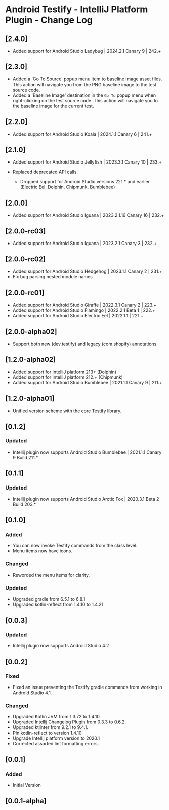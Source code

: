 # Android Testify - IntelliJ Platform Plugin - Change Log

## [2.4.0]

  - Added support for Android Studio Ladybug | 2024.2.1 Canary 9 | 242.+

## [2.3.0]

  - Added a 'Go To Source' popup menu item to baseline image asset files. This action will navigate you from the PNG baseline image to the test source code.
  - Added a 'Baseline Image' destination in the `Go To` popup menu when right-clicking on the test source code. This action will navigate you to the baseline image for the current test.

## [2.2.0]

  - Added support for Android Studio Koala | 2024.1.1 Canary 6 | 241.+

## [2.1.0]

  - Added support for Android Studio Jellyfish | 2023.3.1 Canary 10 | 233.+
  - Replaced deprecated API calls.
  
    - Dropped support for Android Studio versions 221.* and earlier (Electric Eel, Dolphin, Chipmunk, Bumblebee)

## [2.0.0]

- Added support for Android Studio Iguana | 2023.2.1.16 Canary 16 | 232.+

## [2.0.0-rc03]

- Added support for Android Studio Iguana | 2023.2.1 Canary 3 | 232.+

## [2.0.0-rc02]

- Added support for Android Studio Hedgehog | 2023.1.1 Canary 2 | 231.+
- Fix bug parsing nested module names


## [2.0.0-rc01]

- Added support for Android Studio Giraffe | 2022.3.1 Canary 2 | 223.+
- Added support for Android Studio Flamingo | 2022.2.1 Beta 1 | 222.+
- Added support for Android Studio Electric Eel | 2022.1.1 | 221.+

## [2.0.0-alpha02]

- Support both new (dev.testify) and legacy (com.shopify) annotations

## [1.2.0-alpha02]

- Added support for IntelliJ platform 213+ (Dolphin)
- Added support for IntelliJ platform 212.+ (Chipmunk)
- Added support for Android Studio Bumblebee | 2021.1.1 Canary 9 | 211.+
 
## [1.2.0-alpha01]

- Unified version scheme with the core Testify library.

## [0.1.2]

### Updated

- Intellij plugin now supports Android Studio Bumblebee | 2021.1.1 Canary 9
  Build 211.*

## [0.1.1]

### Updated

- Intellij plugin now supports Android Studio Arctic Fox | 2020.3.1 Beta 2
  Build 203.*

## [0.1.0]

### Added

- You can now invoke Testify commands from the class level.
- Menu items now have icons.

### Changed

- Reworded the menu items for clarity.

### Updated

- Upgraded gradle from 6.5.1 to 6.8.1
- Upgraded kotlin-reflect from 1.4.10 to 1.4.21

## [0.0.3]

### Updated

- Intellij plugin now supports Android Studio 4.2

## [0.0.2]

### Fixed

- Fixed an issue preventing the Testify gradle commands from working in Android Studio 4.1.

### Changed

- Upgraded Kotlin JVM from 1.3.72 to 1.4.10.
- Upgraded Intellij Changelog Plugin from 0.3.3 to 0.6.2.
- Upgraded ktlinter from 9.2.1 to 9.4.1.
- Pin kotlin-reflect to version 1.4.10
- Upgrade Intellij platform version to 2020.1
- Corrected assorted lint formatting errors.

## [0.0.1]

### Added

- Initial Version

## [0.0.1-alpha]
